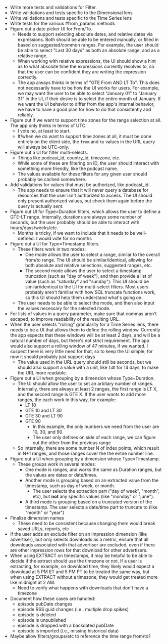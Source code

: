 - Write more tests and validations for Filter.
- Write validations and tests specific to the Dimensional lens
- Write validations and tests specific to the Time Series lens
- Write tests for the various #from_params methods
- Figure out a date picker UI for From/To.
  - Needs to support selecting absolute dates, and relative dates via expressions. Both should be able to be entered manually, or filled in based on suggested/common ranges. For example, the user should be able to select "Last 30 days" as both an absolute range, and as a relative range.
  - When working with relative expressions, the UI should show a hint as to what absolute time the expressions currently resolves to, so that the user can be confident they are writing the expression correctly.
  - The app always thinks in terms of "GTE From AND LT To". This does not necessarily have to be how the UI works for users. For example, we may want the user to be able to select "January 01" to "January 31" in the UI, if their desire is to select the entire month of January. If we want the UI behavior to differ from the app's internal behavior, we have to have a good plan for how to do that consistently and reliably.
- Figure out if we want to support time zones for the range selection at all. The app only thinks in terms of UTC.
  - I vote no, at least to start.
  - If/when we do want to support time zones at all, it must be done entirely on the client side, the `from` and `to` values in the URL query will always be UTC-only.
- Figure out a UI for filter multi-selects.
  - Things like podcast_id, country_id, timezone, etc.
  - While some of these are filtering on ID, the user should interact with something more friendly, like the podcast name.
  - The values available for these filters for any given user should probably be cached somewhere.
- Add validations for values that must be authorized, like podcast_id.
  - The app needs to ensure that it will never query a database for resources that the user isn't authorized to access. The UI should only present authorized values, but check them again before the query is actually sent.
- Figure out UI for Type=Duration filters, which allows the user to define a GTE-LT range. Internally, durations are always some number of seconds, but the user probably should be able to interact with hours/days/weeks/etc.
  - Months is tricky, if we want to include that it needs to be well-defined. I would vote for no months
- Figure out a UI for Type=Timestamp filters.
  - These filters work in two modes:
    - One mode allows the user to select a range, similar to the overall from/to range. The UI should be similar/identical, allowing for both absolute and relative selections, suggested ranges, etc.
    - The second mode allows the user to select a timestamp truncation (such as "day of week"), and then provide a list of value (such as "saturday" and "sunday"). This UI should be similar/identical to the UI for multi-select filters. Most users probably aren't familiar with how SQL truncate functions work, so this UI should help them understand what's going on.
  - The user needs to be able to select the mode, and then also input the values necessary for the selected mode.
- For lists of values in a query parameter, make sure that commas aren't escaped, to improve readability of the resulting URL.
- When the user selects "rolling" granularity for a Time Series lens, there needs to be a UI that allows them to define the rolling window. Currently the app expects that these windows will be at least 2 days, and will be a natural number of days, but there's not strict requirement. The app would also support a rolling window of 47 minutes, if we wanted. I suspect there is very little need for that, so to keep the UI simple, for now it should probably just support days
  - The value used in the URL query should still be seconds, but we should also support a value with a unit, like `14D` for 14 days, to make the URL more readable.
- Figure out a UI when grouping by a dimension whose Type=Duration.
  - The UI should allow the user to set an arbitary number of ranges. Internally, there are always at least 2 ranges, the first range is LT X, and the second range is GTE X. If the user wants to add more ranges, the each work in this way, for example:
    - LT 10
    - GTE 10 and LT 30
    - GTE 30 and LT 90
    - GTE 90
      - In this example, the only numbers we need from the user are 10, 30, and 90.
      - The user only defines on side of each range, we can figure out the other from the previous range
  - So internally, there are some number N of index points, which result in N+1 ranges, and those ranges cover the the entire number line.
- Figure out a UI when grouping by a dimension whose Type=Timestamp.
  - These groups work in several modes:
    - One mode is ranges, and works the same as Duration ranges, but the values are dates or date/times.
    - Another mode is grouping based on an extracted value from the timestamp, such as day of week, or month.
      - The user selects the extraction part ("day of week", "month", etc), but **not** any specific values (like "monday" or "june").
    - A third mode is grouping based on a truncated version of the timestamp. The user selects a date/time part to truncate to (like "month" or "year")
- Finalize dimension names
  - These need to be consistent because changing them would break saved URLs, reports, etc
- If the user adds an exclude filter on an impression dimension (like advertiser), but only selects downloads as a metric, ensure that all downloads associated with that advertiser are excluded, even if there are other impression rows for that download for other advertisers.
- When using EXTRACT on timestamps, it may be helpful to be able to decide if the extract should use the timezone or not. If a user is extracting, for example, on download time, they likely would expect a download at 5 PM ET and 5 PM PT to be treated the same way, but when using EXTRACT without a timezone, they would get treated more like midnight at 2 AM.
  - Need to verify what happens with downloads that don't have a timezone
- Document how these cases are handled:
  - episode pubDate changes
  - episode RSS guid changes (i.e., multiple drop spikes)
  - episode is deleted
  - episode is unpublished
  - episode is dropped with a backdated pubDate
  - episode is imported (i.e., missing historical data)
- Maybe allow filters/groups/etc to reference the time range from/to?
